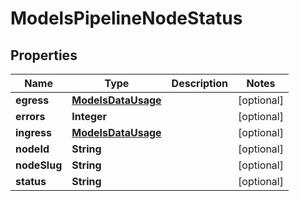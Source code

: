 

# ModelsPipelineNodeStatus


## Properties

| Name | Type | Description | Notes |
|------------ | ------------- | ------------- | -------------|
|**egress** | [**ModelsDataUsage**](ModelsDataUsage.md) |  |  [optional] |
|**errors** | **Integer** |  |  [optional] |
|**ingress** | [**ModelsDataUsage**](ModelsDataUsage.md) |  |  [optional] |
|**nodeId** | **String** |  |  [optional] |
|**nodeSlug** | **String** |  |  [optional] |
|**status** | **String** |  |  [optional] |



